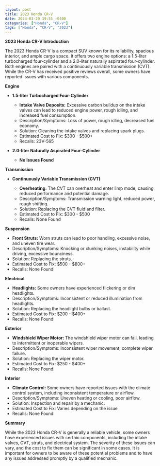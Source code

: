 ```yaml
---
layout: post
title: 2023 Honda CR-V
date: 2024-03-29 19:55 -0400
categories: ["Honda", "CR-V"]
tags: ["Honda", "CR-V", "2023"]
---
```

**2023 Honda CR-V Introduction**

The 2023 Honda CR-V is a compact SUV known for its reliability, spacious interior, and ample cargo space. It offers two engine options: a 1.5-liter turbocharged four-cylinder and a 2.0-liter naturally aspirated four-cylinder. Both engines are paired with a continuously variable transmission (CVT). While the CR-V has received positive reviews overall, some owners have reported issues with various components.

**Engine**

* **1.5-liter Turbocharged Four-Cylinder**

    * **Intake Valve Deposits:** Excessive carbon buildup on the intake valves can lead to reduced engine power, rough idling, and increased fuel consumption.
    * Description/Symptoms: Loss of power, rough idling, decreased fuel economy.
    * Solution: Cleaning the intake valves and replacing spark plugs.
    * Estimated Cost to Fix: $300 - $500+
    * Recalls: 23V-565

* **2.0-liter Naturally Aspirated Four-Cylinder**

    * **No Issues Found**

**Transmission**

* **Continuously Variable Transmission (CVT)**

    * **Overheating:** The CVT can overheat and enter limp mode, causing reduced performance and potential damage.
    * Description/Symptoms: Transmission warning light, reduced power, rough shifting.
    * Solution: Replacing the CVT fluid and filter.
    * Estimated Cost to Fix: $300 - $500
    * Recalls: None Found

**Suspension**

* **Front Struts:** Worn struts can lead to poor handling, excessive noise, and uneven tire wear.
* Description/Symptoms: Knocking or clunking noises, instability while driving, excessive bounciness.
* Solution: Replacing the struts.
* Estimated Cost to Fix: $500 - $800+
* Recalls: None Found

**Electrical**

* **Headlights:** Some owners have experienced flickering or dim headlights.
* Description/Symptoms: Inconsistent or reduced illumination from headlights.
* Solution: Replacing the headlight bulbs or ballast.
* Estimated Cost to Fix: $200 - $400+
* Recalls: None Found

**Exterior**

* **Windshield Wiper Motor:** The windshield wiper motor can fail, leading to intermittent or inoperable wipers.
* Description/Symptoms: Inconsistent wiper movement, complete wiper failure.
* Solution: Replacing the wiper motor.
* Estimated Cost to Fix: $250 - $400+
* Recalls: None Found

**Interior**

* **Climate Control:** Some owners have reported issues with the climate control system, including inconsistent temperature or airflow.
* Description/Symptoms: Uneven heating or cooling, poor airflow.
* Solution: Inspection and repair by a mechanic.
* Estimated Cost to Fix: Varies depending on the issue
* Recalls: None Found

**Summary**

While the 2023 Honda CR-V is generally a reliable vehicle, some owners have experienced issues with certain components, including the intake valves, CVT, struts, and electrical system. The severity of these issues can vary, and the cost to fix them can be significant in some cases. It is important for owners to be aware of these potential problems and to have any issues addressed promptly by a qualified mechanic.
